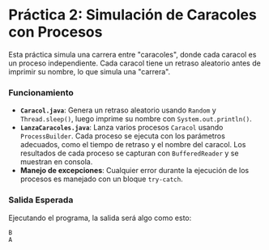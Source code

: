 # Práctica 2: Simulación de Caracoles con Procesos

Esta práctica simula una carrera entre "caracoles", donde cada caracol es un proceso independiente. Cada caracol tiene un retraso aleatorio antes de imprimir su nombre, lo que simula una "carrera".

### Funcionamiento
- **`Caracol.java`**: Genera un retraso aleatorio usando `Random` y `Thread.sleep()`, luego imprime su nombre con `System.out.println()`.
- **`LanzaCaracoles.java`**: Lanza varios procesos `Caracol` usando `ProcessBuilder`. Cada proceso se ejecuta con los parámetros adecuados, como el tiempo de retraso y el nombre del caracol. Los resultados de cada proceso se capturan con `BufferedReader` y se muestran en consola.
- **Manejo de excepciones**: Cualquier error durante la ejecución de los procesos es manejado con un bloque `try-catch`.

### Salida Esperada
Ejecutando el programa, la salida será algo como esto:

```plaintext
B
A
